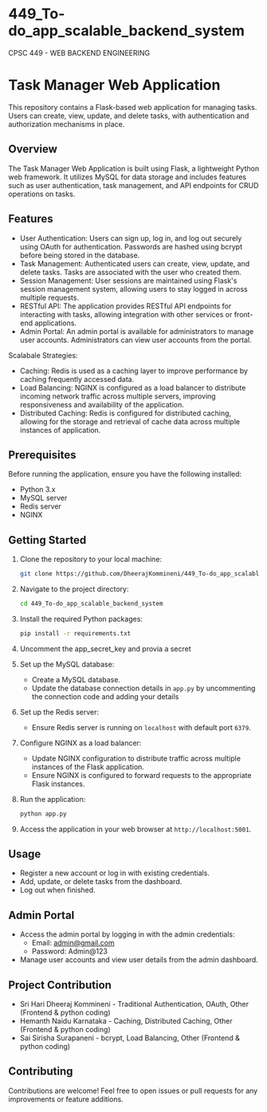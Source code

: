 # 449_To-do_app_scalable_backend_system

CPSC 449 - WEB BACKEND ENGINEERING

# Task Manager Web Application

This repository contains a Flask-based web application for managing tasks. Users can create, view, update, and delete tasks, with authentication and authorization mechanisms in place.

## Overview

The Task Manager Web Application is built using Flask, a lightweight Python web framework. It utilizes MySQL for data storage and includes features such as user authentication, task management, and API endpoints for CRUD operations on tasks.

## Features

- User Authentication: Users can sign up, log in, and log out securely using OAuth for authentication. Passwords are hashed using bcrypt before being stored in the database.
- Task Management: Authenticated users can create, view, update, and delete tasks. Tasks are associated with the user who created them.
- Session Management: User sessions are maintained using Flask's session management system, allowing users to stay logged in across multiple requests.
- RESTful API: The application provides RESTful API endpoints for interacting with tasks, allowing integration with other services or front-end applications.
- Admin Portal: An admin portal is available for administrators to manage user accounts. Administrators can view user accounts from the portal.

Scalabale Strategies:

- Caching: Redis is used as a caching layer to improve performance by caching frequently accessed data.
- Load Balancing: NGINX is configured as a load balancer to distribute incoming network traffic across multiple servers, improving responsiveness and availability of the application.
- Distributed Caching: Redis is configured for distributed caching, allowing for the storage and retrieval of cache data across multiple instances of application.

## Prerequisites

Before running the application, ensure you have the following installed:

- Python 3.x
- MySQL server
- Redis server
- NGINX

## Getting Started

1. Clone the repository to your local machine:

   ```bash
   git clone https://github.com/DheerajKommineni/449_To-do_app_scalable_backend_system
   ```

2. Navigate to the project directory:

   ```bash
   cd 449_To-do_app_scalable_backend_system
   ```

3. Install the required Python packages:

   ```bash
   pip install -r requirements.txt
   ```
   
4. Uncomment the app_secret_key and provia a secret

5. Set up the MySQL database:

   - Create a MySQL database.
   - Update the database connection details in `app.py` by uncommenting the connection code and adding your details

6. Set up the Redis server:

   - Ensure Redis server is running on `localhost` with default port `6379`.

7. Configure NGINX as a load balancer:

   - Update NGINX configuration to distribute traffic across multiple instances of the Flask application.
   - Ensure NGINX is configured to forward requests to the appropriate Flask instances.

8. Run the application:

   ```bash
   python app.py
   ```

9. Access the application in your web browser at `http://localhost:5001`.

## Usage

- Register a new account or log in with existing credentials.
- Add, update, or delete tasks from the dashboard.
- Log out when finished.

## Admin Portal

- Access the admin portal by logging in with the admin credentials:
  - Email: admin@gmail.com
  - Password: Admin@123
- Manage user accounts and view user details from the admin dashboard.

## Project Contribution

- Sri Hari Dheeraj Kommineni - Traditional Authentication, OAuth, Other (Frontend & python coding)
- Hemanth Naidu Karnataka - Caching, Distributed Caching, Other (Frontend & python coding)
- Sai Sirisha Surapaneni - bcrypt, Load Balancing, Other (Frontend & python coding)


## Contributing

Contributions are welcome! Feel free to open issues or pull requests for any improvements or feature additions.
